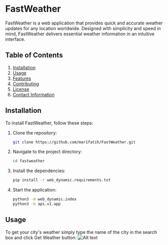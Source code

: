 # FastWeather

FastWeather is a web application that provides quick and accurate weather updates for any location worldwide. Designed with simplicity and speed in mind, FastWeather delivers essential weather information in an intuitive interface.

## Table of Contents

1. [Installation](#installation)
2. [Usage](#usage)
3. [Features](#features)
4. [Contributing](#contributing)
5. [License](#license)
6. [Contact Information](#contact-information)

## Installation

To install FastWeather, follow these steps:

1. Clone the repository:
   ```sh
   git clone https://github.com/mar1fatih/FastWeather.git

2. Navigate to the project directory:
   ```sh
   cd fastweather

3. Install the dependencies:
   ```sh
   pip install -r web_dynamic.requirements.txt

4. Start the application:
   ```sh
   python3 -m web_dynamic.index
   python3 -m api.v1.app

## Usage

To get your city's weather simply type the name of the city in the search box and click Get Weather button:
![Alt text](images/home.png)
